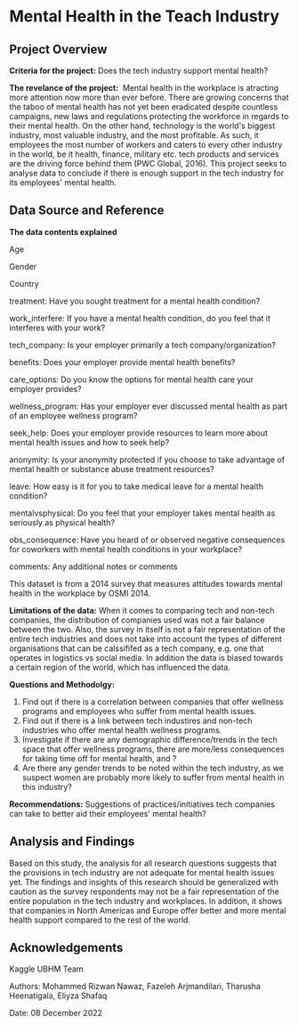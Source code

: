 # Mental Health in the Teach Industry

## **Project Overview**
**Criteria for the project:** Does the tech industry support mental health?
        
**The revelance of the project:**  Mental health in the workplace is atracting more attention now more than ever before. There are growing concerns that the taboo of mental health has not yet been eradicated despite countless campaigns, new laws and regulations protecting the workforce in regards to their mental health. On the other hand, technology is the world's biggest industry, most valuable industry, and the most profitable. As such, it employees the most number of workers and caters to every other industry in the world, be it health, finance, military etc. tech products and services are the driving force behind them (PWC Global, 2016). This project seeks to analyse data to conclude if there is enough support in the tech industry for its employees' mental health. 

## **Data Source and Reference**
**The data contents explained**

Age

Gender

Country

treatment: Have you sought treatment for a mental health condition?

work_interfere: If you have a mental health condition, do you feel that it interferes with your work?

tech_company: Is your employer primarily a tech company/organization?

benefits: Does your employer provide mental health benefits?

care_options: Do you know the options for mental health care your employer provides?

wellness_program: Has your employer ever discussed mental health as part of an employee wellness program?

seek_help: Does your employer provide resources to learn more about mental health issues and how to seek help?

anonymity: Is your anonymity protected if you choose to take advantage of mental health or substance abuse treatment resources?

leave: How easy is it for you to take medical leave for a mental health condition?

mentalvsphysical: Do you feel that your employer takes mental health as seriously as physical health?

obs_consequence: Have you heard of or observed negative consequences for coworkers with mental health conditions in your workplace?

comments: Any additional notes or comments

This dataset is from a 2014 survey that measures attitudes towards mental health in the workplace by OSMI 2014.

**Limitations of the data:** When it comes to comparing tech and non-tech companies, the distribution of companies used was not a fair balance between the two. Also, the survey in itself is not a fair representation of the entire tech industries and does not take into account the types of different organisations that can be calssififed as a tech company, e.g. one that operates in logistics vs social media. 
In addition the data is biased towards a certain region of the world, which has influenced the data.

**Questions and Methodolgy:**
1. Find out if there is a correlation between companies that offer wellness programs and employees who suffer from mental health issues.
2. Find out if there is a link between tech industires and non-tech industries who offer mental health wellness programs.
3. Investigate if there are any demographic difference/trends in the tech space that offer wellness programs, there are more/less consequences for taking time off for mental health, and ? 
4. Are there any gender trends to be noted within the tech industry, as we suspect women are probably more likely to suffer from mental health in this industry?


 
**Recommendations:** Suggestions of practices/initiatives tech companies can take to better aid their employees' mental health?

## **Analysis and Findings**

Based on this study, the analysis for all research questions suggests that the provisions in tech industry are not adequate for mental health issues yet. The findings and insights of this research should be generalized with caution as the survey respondents may not be a fair representation of the entire population in the tech industry and workplaces.
In addition, it shows that companies in North Americas and Europe offer better and more mental health support compared to the rest of the world.

## **Acknowledgements**
Kaggle
UBHM Team


Authors: Mohammed Rizwan Nawaz, Fazeleh Arjmandilari, Tharusha Heenatigala, Eliyza Shafaq

Date: 08 December 2022
